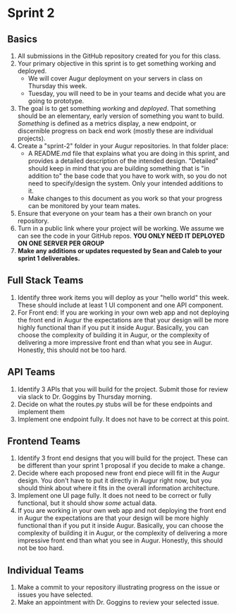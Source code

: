 # Sprint 2

## Basics
1. All submissions in the GitHub repository created for you for this class. 
2. Your primary objective in this sprint is to get something working and deployed. 
    - We will cover Augur deployment on your servers in class on Thursday this week. 
    - Tuesday, you will need to be in your teams and decide what you are going to prototype. 
3. The goal is to get something *working* and *deployed*. That something should be an elementary, early version of something you want to build. _Something_ is defined as a metrics display, a new endpoint, or discernible progress on back end work (mostly these are individual projects). 
4. Create a "sprint-2" folder in your Augur repositories. In that folder place: 
    - A README.md file that explains what you are doing in this sprint, and provides a detailed description of the intended design. "Detailed" should keep in mind that you are building something that is "in addition to" the base code that you have to work with, so you do not need to specify/design the system. Only your intended additions to it. 
    - Make changes to this document as you work so that your progress can be monitored by your team mates. 
5. Ensure that everyone on  your team has a their own branch on your repository. 
6. Turn in a public link where your project will be working. We assume we can see the code in your GitHub repos. **YOU ONLY NEED IT DEPLOYED ON ONE SERVER PER GROUP**
7. **Make any additions or updates requested by Sean and Caleb to your sprint 1 deliverables.**

## Full Stack Teams
1. Identify three work items you will deploy as your "hello world" this week. These should include at least 1 UI component and one API component. 
2. For Front end: If you are working in your own web app and not deploying the front end in Augur the expectations are that your design will be more highly functional than if you put it inside Augur. Basically, you can choose the complexity of building it in Augur, or the complexity of delivering a more impressive front end than what you see in Augur. Honestly, this should not be too hard. 


## API Teams
1. Identify 3 APIs that you will build for the project. Submit those for review via slack to Dr. Goggins by Thursday morning. 
2. Decide on what the routes.py stubs will be for these endpoints and implement them 
3. Implement one endpoint fully. It does not have to be correct at this point. 

## Frontend Teams
1. Identify 3 front end designs that you will build for the project. These can be different than your sprint 1 proposal if you decide to make a change. 
2. Decide where each proposed new front end piece will fit in the Augur design. You don't have to put it directly in Augur right now, but you should think about where it fits in the overall information architecture. 
3. Implement one UI page fully. It does not need to be correct or fully functional, but it should show *some* actual data. 
4. If you are working in your own web app and not deploying the front end in Augur the expectations are that your design will be more highly functional than if you put it inside Augur. Basically, you can choose the complexity of building it in Augur, or the complexity of delivering a more impressive front end than what you see in Augur. Honestly, this should not be too hard. 

## Individual Teams
1. Make a commit to your repository illustrating progress on the issue or issues you have selected. 
2. Make an appointment with Dr. Goggins to review your selected issue. 
